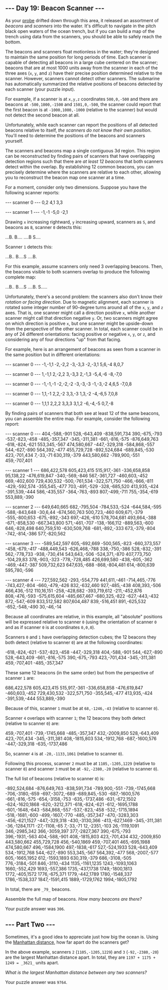 \--- Day 19: Beacon Scanner --- -------------------------------  As your [probe](https://adventofcode.com/2021/day/17) drifted down through this area, it released an assortment of _beacons_ and _scanners_ into the water. It's difficult to navigate in the pitch black open waters of the ocean trench, but if you can build a map of the trench using data from the scanners, you should be able to safely reach the bottom.  The beacons and scanners float motionless in the water; they're designed to maintain the same position for long periods of time. Each scanner is capable of detecting all beacons in a large cube centered on the scanner; beacons that are at most 1000 units away from the scanner in each of the three axes (`x`, `y`, and `z`) have their precise position determined relative to the scanner. However, scanners cannot detect other scanners. The submarine has automatically summarized the relative positions of beacons detected by each scanner (your puzzle input).  For example, if a scanner is at `x,y,z` coordinates `500,0,-500` and there are beacons at `-500,1000,-1500` and `1501,0,-500`, the scanner could report that the first beacon is at `-1000,1000,-1000` (relative to the scanner) but would not detect the second beacon at all.  Unfortunately, while each scanner can report the positions of all detected beacons relative to itself, _the scanners do not know their own position_. You'll need to determine the positions of the beacons and scanners yourself.  The scanners and beacons map a single contiguous 3d region. This region can be reconstructed by finding pairs of scanners that have overlapping detection regions such that there are _at least 12 beacons_ that both scanners detect within the overlap. By establishing 12 common beacons, you can precisely determine where the scanners are relative to each other, allowing you to reconstruct the beacon map one scanner at a time.  For a moment, consider only two dimensions. Suppose you have the following scanner reports:  --- scanner 0 --- 0,2 4,1 3,3  --- scanner 1 --- -1,-1 -5,0 -2,1   Drawing `x` increasing rightward, `y` increasing upward, scanners as `S`, and beacons as `B`, scanner `0` detects this:  ...B. B.... ....B S....   Scanner `1` detects this:  ...B.. B....S ....B.   For this example, assume scanners only need 3 overlapping beacons. Then, the beacons visible to both scanners overlap to produce the following complete map:  ...B.. B....S ....B. S.....   Unfortunately, there's a second problem: the scanners also don't know their _rotation or facing direction_. Due to magnetic alignment, each scanner is rotated some integer number of 90-degree turns around all of the `x`, `y`, and `z` axes. That is, one scanner might call a direction positive `x`, while another scanner might call that direction negative `y`. Or, two scanners might agree on which direction is positive `x`, but one scanner might be upside-down from the perspective of the other scanner. In total, each scanner could be in any of 24 different orientations: facing positive or negative `x`, `y`, or `z`, and considering any of four directions "up" from that facing.  For example, here is an arrangement of beacons as seen from a scanner in the same position but in different orientations:  --- scanner 0 --- -1,-1,1 -2,-2,2 -3,-3,3 -2,-3,1 5,6,-4 8,0,7  --- scanner 0 --- 1,-1,1 2,-2,2 3,-3,3 2,-1,3 -5,4,-6 -8,-7,0  --- scanner 0 --- -1,-1,-1 -2,-2,-2 -3,-3,-3 -1,-3,-2 4,6,5 -7,0,8  --- scanner 0 --- 1,1,-1 2,2,-2 3,3,-3 1,3,-2 -4,-6,5 7,0,8  --- scanner 0 --- 1,1,1 2,2,2 3,3,3 3,1,2 -6,-4,-5 0,7,-8   By finding pairs of scanners that both see at least 12 of the same beacons, you can assemble the entire map. For example, consider the following report:  --- scanner 0 --- 404,-588,-901 528,-643,409 -838,591,734 390,-675,-793 -537,-823,-458 -485,-357,347 -345,-311,381 -661,-816,-575 -876,649,763 -618,-824,-621 553,345,-567 474,580,667 -447,-329,318 -584,868,-557 544,-627,-890 564,392,-477 455,729,728 -892,524,684 -689,845,-530 423,-701,434 7,-33,-71 630,319,-379 443,580,662 -789,900,-551 459,-707,401  --- scanner 1 --- 686,422,578 605,423,415 515,917,-361 -336,658,858 95,138,22 -476,619,847 -340,-569,-846 567,-361,727 -460,603,-452 669,-402,600 729,430,532 -500,-761,534 -322,571,750 -466,-666,-811 -429,-592,574 -355,545,-477 703,-491,-529 -328,-685,520 413,935,-424 -391,539,-444 586,-435,557 -364,-763,-893 807,-499,-711 755,-354,-619 553,889,-390  --- scanner 2 --- 649,640,665 682,-795,504 -784,533,-524 -644,584,-595 -588,-843,648 -30,6,44 -674,560,763 500,723,-460 609,671,-379 -555,-800,653 -675,-892,-343 697,-426,-610 578,704,681 493,664,-388 -671,-858,530 -667,343,800 571,-461,-707 -138,-166,112 -889,563,-600 646,-828,498 640,759,510 -630,509,768 -681,-892,-333 673,-379,-804 -742,-814,-386 577,-820,562  --- scanner 3 --- -589,542,597 605,-692,669 -500,565,-823 -660,373,557 -458,-679,-417 -488,449,543 -626,468,-788 338,-750,-386 528,-832,-391 562,-778,733 -938,-730,414 543,643,-506 -524,371,-870 407,773,750 -104,29,83 378,-903,-323 -778,-728,485 426,699,580 -438,-605,-362 -469,-447,-387 509,732,623 647,635,-688 -868,-804,481 614,-800,639 595,780,-596  --- scanner 4 --- 727,592,562 -293,-554,779 441,611,-461 -714,465,-776 -743,427,-804 -660,-479,-426 832,-632,460 927,-485,-438 408,393,-506 466,436,-512 110,16,151 -258,-428,682 -393,719,612 -211,-452,876 808,-476,-593 -575,615,604 -485,667,467 -680,325,-822 -627,-443,-432 872,-547,-609 833,512,582 807,604,487 839,-516,451 891,-625,532 -652,-548,-490 30,-46,-14   Because all coordinates are relative, in this example, all "absolute" positions will be expressed relative to scanner `0` (using the orientation of scanner `0` and as if scanner `0` is at coordinates `0,0,0`).  Scanners `0` and `1` have overlapping detection cubes; the 12 beacons they both detect (relative to scanner `0`) are at the following coordinates:  -618,-824,-621 -537,-823,-458 -447,-329,318 404,-588,-901 544,-627,-890 528,-643,409 -661,-816,-575 390,-675,-793 423,-701,434 -345,-311,381 459,-707,401 -485,-357,347   These same 12 beacons (in the same order) but from the perspective of scanner `1` are:  686,422,578 605,423,415 515,917,-361 -336,658,858 -476,619,847 -460,603,-452 729,430,532 -322,571,750 -355,545,-477 413,935,-424 -391,539,-444 553,889,-390   Because of this, scanner `1` must be at `68,-1246,-43` (relative to scanner `0`).  Scanner `4` overlaps with scanner `1`; the 12 beacons they both detect (relative to scanner `0`) are:  459,-707,401 -739,-1745,668 -485,-357,347 432,-2009,850 528,-643,409 423,-701,434 -345,-311,381 408,-1815,803 534,-1912,768 -687,-1600,576 -447,-329,318 -635,-1737,486   So, scanner `4` is at `-20,-1133,1061` (relative to scanner `0`).  Following this process, scanner `2` must be at `1105,-1205,1229` (relative to scanner `0`) and scanner `3` must be at `-92,-2380,-20` (relative to scanner `0`).  The full list of beacons (relative to scanner `0`) is:  -892,524,684 -876,649,763 -838,591,734 -789,900,-551 -739,-1745,668 -706,-3180,-659 -697,-3072,-689 -689,845,-530 -687,-1600,576 -661,-816,-575 -654,-3158,-753 -635,-1737,486 -631,-672,1502 -624,-1620,1868 -620,-3212,371 -618,-824,-621 -612,-1695,1788 -601,-1648,-643 -584,868,-557 -537,-823,-458 -532,-1715,1894 -518,-1681,-600 -499,-1607,-770 -485,-357,347 -470,-3283,303 -456,-621,1527 -447,-329,318 -430,-3130,366 -413,-627,1469 -345,-311,381 -36,-1284,1171 -27,-1108,-65 7,-33,-71 12,-2351,-103 26,-1119,1091 346,-2985,342 366,-3059,397 377,-2827,367 390,-675,-793 396,-1931,-563 404,-588,-901 408,-1815,803 423,-701,434 432,-2009,850 443,580,662 455,729,728 456,-540,1869 459,-707,401 465,-695,1988 474,580,667 496,-1584,1900 497,-1838,-617 527,-524,1933 528,-643,409 534,-1912,768 544,-627,-890 553,345,-567 564,392,-477 568,-2007,-577 605,-1665,1952 612,-1593,1893 630,319,-379 686,-3108,-505 776,-3184,-501 846,-3110,-434 1135,-1161,1235 1243,-1093,1063 1660,-552,429 1693,-557,386 1735,-437,1738 1749,-1800,1813 1772,-405,1572 1776,-675,371 1779,-442,1789 1780,-1548,337 1786,-1538,337 1847,-1591,415 1889,-1729,1762 1994,-1805,1792   In total, there are `_79_` beacons.  Assemble the full map of beacons. _How many beacons are there?_  Your puzzle answer was `306`.  \--- Part Two --- -----------------  Sometimes, it's a good idea to appreciate just how big the ocean is. Using the [Manhattan distance](https://en.wikipedia.org/wiki/Taxicab_geometry), how far apart do the scanners get?  In the above example, scanners `2` (`1105,-1205,1229`) and `3` (`-92,-2380,-20`) are the largest Manhattan distance apart. In total, they are `1197 + 1175 + 1249 = _3621_` units apart.  _What is the largest Manhattan distance between any two scanners?_  Your puzzle answer was `9764`.
